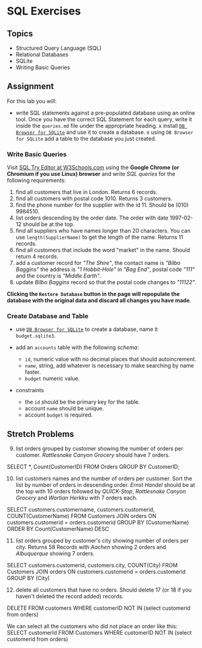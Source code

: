 # SQL Exercises

## Topics

- Structured Query Language (SQL)
- Relational Databases
- SQLite
- Writing Basic Queries

## Assignment

For this lab you will:

- write SQL statements against a pre-populated database using an online tool. Once you have the correct SQL Statement for each query, write it inside the `queries.md` file under the appropriate heading.
x install [`DB Browser for SQLite`](https://sqlitebrowser.org/) and use it to create a database.
x using `DB Browser for SQLite` add a table to the database you just created.

### Write Basic Queries

Visit [SQL Try Editor at W3Schools.com](https://www.w3schools.com/Sql/tryit.asp?filename=trysql_select_top) using the **Google Chrome (or Chromium if you use Linux) browser** and write _SQL queries_ for the following requirements:

1. find all customers that live in London. Returns 6 records.
2. find all customers with postal code 1010. Returns 3 customers.
3. find the phone number for the supplier with the id 11. Should be (010) 9984510.
4. list orders descending by the order date. The order with date 1997-02-12 should be at the top.
5. find all suppliers who have names longer than 20 characters. You can use `length(SupplierName)` to get the length of the name. Returns 11 records.
6. find all customers that include the word "market" in the name. Should return 4 records.
7. add a customer record for _"The Shire"_, the contact name is _"Bilbo Baggins"_ the address is _"1 Hobbit-Hole"_ in _"Bag End"_, postal code _"111"_ and the country is _"Middle Earth"_.
8. update _Bilbo Baggins_ record so that the postal code changes to _"11122"_.

**Clicking the `Restore Database` button in the page will repopulate the database with the original data and discard all changes you have made**.

### Create Database and Table

- use [`DB Browser for SQLite`](https://sqlitebrowser.org/) to create a database, name it `budget.sqlite3`.
- add an `accounts` table with the following _schema_:

  - `id`, numeric value with no decimal places that should autoincrement.
  - `name`, string, add whatever is necessary to make searching by name faster.
  - `budget` numeric value.

- constraints
  - the `id` should be the primary key for the table.
  - account `name` should be unique.
  - account `budget` is required.

## Stretch Problems

9. list orders grouped by customer showing the number of orders per customer. _Rattlesnake Canyon Grocery_ should have 7 orders.

SELECT *, Count(CustomerID) FROM Orders GROUP BY CustomerID;

10. list customers names and the number of orders per customer. Sort the list by number of orders in descending order. _Ernst Handel_ should be at the top with 10 orders followed by _QUICK-Stop_, _Rattlesnake Canyon Grocery_ and _Wartian Herkku_ with 7 orders each.

SELECT customers.customername, customers.customerid, COUNT(CustomerName) FROM Customers JOIN orders ON customers.customerid = orders.customerid GROUP BY (CustomerName) ORDER BY Count(CustomerName) DESC

11. list orders grouped by customer's city showing number of orders per city. Returns 58 Records with _Aachen_ showing 2 orders and _Albuquerque_ showing 7 orders.

SELECT customers.customerid, customers.city, COUNT(City) FROM Customers JOIN orders ON customers.customerid = orders.customerid GROUP BY (City)

12. delete all customers that have no orders. Should delete 17 (or 18 if you haven't deleted the record added) records.

DELETE FROM customers WHERE customerID NOT IN (select customerid from orders)

We can select all the customers who did not place an order like this:
SELECT customerId FROM Customers WHERE customerID NOT IN (select customerid from orders)